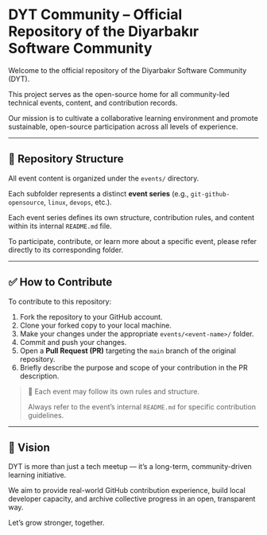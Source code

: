 # DYT Community – Official Repository of the Diyarbakır Software Community

Welcome to the official repository of the Diyarbakır Software Community (DYT).

This project serves as the open-source home for all community-led technical events, content, and contribution records.

Our mission is to cultivate a collaborative learning environment and promote sustainable, open-source participation across all levels of experience.

---

## 📁 Repository Structure

All event content is organized under the `events/` directory.

Each subfolder represents a distinct **event series** (e.g., `git-github-opensource`, `linux`, `devops`, etc.).

Each event series defines its own structure, contribution rules, and content within its internal `README.md` file.

To participate, contribute, or learn more about a specific event, please refer directly to its corresponding folder.

---

## ✅ How to Contribute

To contribute to this repository:

1. Fork the repository to your GitHub account.
2. Clone your forked copy to your local machine.
3. Make your changes under the appropriate `events/<event-name>/` folder.
4. Commit and push your changes.
5. Open a **Pull Request (PR)** targeting the `main` branch of the original repository.
6. Briefly describe the purpose and scope of your contribution in the PR description.

> 📌 Each event may follow its own rules and structure.
> 
> 
> Always refer to the event’s internal `README.md` for specific contribution guidelines.
> 

---

## 🌱 Vision

DYT is more than just a tech meetup — it’s a long-term, community-driven learning initiative.

We aim to provide real-world GitHub contribution experience, build local developer capacity, and archive collective progress in an open, transparent way.

Let’s grow stronger, together.
